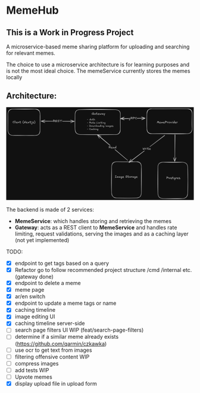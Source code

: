 # MemeHub

## **This is a Work in Progress Project**

A microservice-based meme sharing platform for uploading and searching for relevant memes.

The choice to use a microservice architecture is for learning purposes and is not the most ideal choice.
The memeService currently stores the memes locally

## Architecture:
![system designs](https://github.com/BassemHalim/memeDB/blob/master/docs/System_Design.png?raw=true)


The backend is made of 2 services:

-   **MemeService**: which handles storing and retrieving the memes
-   **Gateway**: acts as a REST client to **MemeService** and handles rate limiting, request validations, serving the images and as a caching layer (not yet implemented)

TODO:

-   [x] endpoint to get tags based on a query
-   [x] Refactor go to follow recommended project structure /cmd /internal etc. (gateway done)
-   [x] endpoint to delete a meme
-   [x] meme page
-   [x] ar/en switch
-   [x] endpoint to update a meme tags or name
-   [x] caching timeline
-   [x] image editing UI
-   [x] caching timeline server-side
-   [ ] search page filters UI WIP (feat/search-page-filters)
-   [ ] determine if a similar meme already exists (https://github.com/qarmin/czkawka)
-   [ ] use ocr to get text from images
-   [ ] filtering offensive content WIP
-   [ ] compress images
-   [ ] add tests WIP
-   [ ] Upvote memes
-   [x] display upload file in upload form